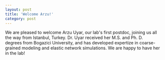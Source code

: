 ```yaml
---
layout: post
title: 'Welcome Arzu!'
category: post
---
```


We are pleased to welcome Arzu Uyar, our lab's first postdoc, joining us all the way from Istanbul, Turkey.
Dr. Uyar received her M.S. and Ph. D. degrees from Bogazici University, and has developed expertize in coarse-grained modeling and elastic network simulations.
We are happy to have her in the lab!
